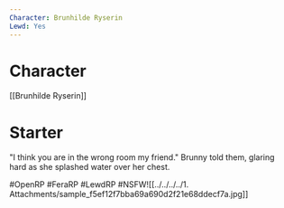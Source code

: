 ```yaml
---
Character: Brunhilde Ryserin
Lewd: Yes
---
```

# Character
[[Brunhilde Ryserin]]

# Starter
"I think you are in the wrong room my friend." Brunny told them, glaring hard as she splashed water over her chest.

#OpenRP #FeraRP #LewdRP #NSFW![[../../../../1. Attachments/sample_f5ef12f7bba69a690d2f21e68ddecf7a.jpg]]